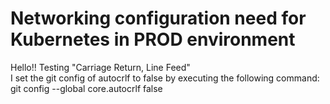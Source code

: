 # Networking configuration need for Kubernetes in PROD environment
Hello!! Testing "Carriage Return, Line Feed"  
I set the git config of autocrlf to false by executing the following command:  
git config --global core.autocrlf false  
